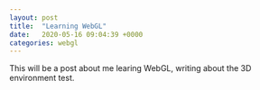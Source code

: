 ```yaml
---
layout: post
title:  "Learning WebGL"
date:   2020-05-16 09:04:39 +0000
categories: webgl
---
```


This will be a post about me learing WebGL, writing about the 3D environment test.
